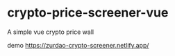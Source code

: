 # crypto-price-screener-vue
A simple vue crypto price wall

demo
https://zurdao-crypto-screener.netlify.app/
